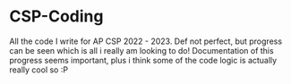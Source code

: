 # CSP-Coding
All the code I write for AP CSP 2022 - 2023.
Def not perfect, but progress can be seen which is all i really am looking to do!
Documentation of this progress seems important, plus i think some of the code logic is actually really cool so :P
